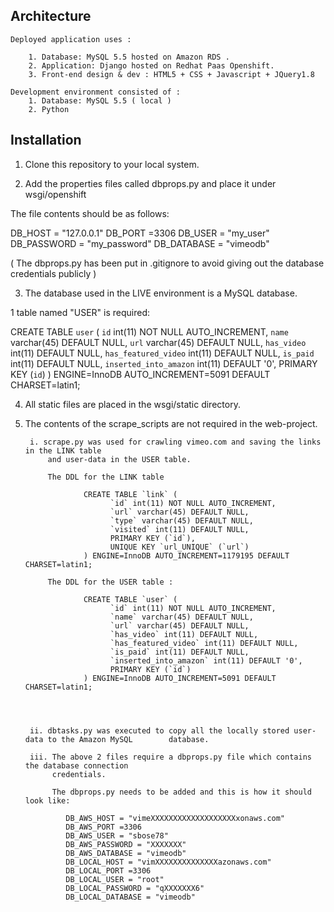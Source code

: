 Architecture 
-------------

	Deployed application uses :

		1. Database: MySQL 5.5 hosted on Amazon RDS .
		2. Application: Django hosted on Redhat Paas Openshift.
		3. Front-end design & dev : HTML5 + CSS + Javascript + JQuery1.8

	Development environment consisted of :
		1. Database: MySQL 5.5 ( local )
		2. Python



Installation
------------

1. Clone this repository to your local system.

2. Add the properties files called dbprops.py and place it under wsgi/openshift

The file contents should be as follows:

DB_HOST = "127.0.0.1"
DB_PORT =3306
DB_USER = "my_user"
DB_PASSWORD = "my_password"
DB_DATABASE = "vimeodb"


( The dbprops.py has been put in .gitignore to avoid giving out the database credentials publicly )


3. The database used in the LIVE environment is a MySQL database.

1 table named "USER" is required:

CREATE TABLE `user` (
  `id` int(11) NOT NULL AUTO_INCREMENT,
  `name` varchar(45) DEFAULT NULL,
  `url` varchar(45) DEFAULT NULL,
  `has_video` int(11) DEFAULT NULL,
  `has_featured_video` int(11) DEFAULT NULL,
  `is_paid` int(11) DEFAULT NULL,
  `inserted_into_amazon` int(11) DEFAULT '0',
  PRIMARY KEY (`id`)
) ENGINE=InnoDB AUTO_INCREMENT=5091 DEFAULT CHARSET=latin1;


4. All static files are placed in the wsgi/static directory.

5. The contents of the scrape_scripts are not required in the web-project. 

		i. scrape.py was used for crawling vimeo.com and saving the links in the LINK table
			and user-data in the USER table.

			The DDL for the LINK table

					CREATE TABLE `link` (
						  `id` int(11) NOT NULL AUTO_INCREMENT,
						  `url` varchar(45) DEFAULT NULL,
						  `type` varchar(45) DEFAULT NULL,
						  `visited` int(11) DEFAULT NULL,
						  PRIMARY KEY (`id`),
						  UNIQUE KEY `url_UNIQUE` (`url`)
					) ENGINE=InnoDB AUTO_INCREMENT=1179195 DEFAULT CHARSET=latin1;		

			The DDL for the USER table :

					CREATE TABLE `user` (
						  `id` int(11) NOT NULL AUTO_INCREMENT,
						  `name` varchar(45) DEFAULT NULL,
						  `url` varchar(45) DEFAULT NULL,
						  `has_video` int(11) DEFAULT NULL,
						  `has_featured_video` int(11) DEFAULT NULL,
						  `is_paid` int(11) DEFAULT NULL,
						  `inserted_into_amazon` int(11) DEFAULT '0',
						  PRIMARY KEY (`id`)
					) ENGINE=InnoDB AUTO_INCREMENT=5091 DEFAULT CHARSET=latin1;




		ii. dbtasks.py was executed to copy all the locally stored user-data to the Amazon MySQL 		database.		

		iii. The above 2 files require a dbprops.py file which contains the database connection 
			 credentials.

			 The dbprops.py needs to be added and this is how it should look like:

			 	DB_AWS_HOST = "vimeXXXXXXXXXXXXXXXXXXXxonaws.com"
			 	DB_AWS_PORT =3306
			 	DB_AWS_USER = "sbose78"
				DB_AWS_PASSWORD = "XXXXXXX"
				DB_AWS_DATABASE = "vimeodb"
				DB_LOCAL_HOST = "vimXXXXXXXXXXXXXXazonaws.com"
				DB_LOCAL_PORT =3306
				DB_LOCAL_USER = "root"
				DB_LOCAL_PASSWORD = "qXXXXXXX6"
				DB_LOCAL_DATABASE = "vimeodb"

